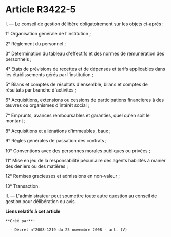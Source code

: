# Article R3422-5

I. ― Le conseil de gestion délibère obligatoirement sur les objets ci-après :

1° Organisation générale de l'institution ;

2° Règlement du personnel ;

3° Détermination du tableau d'effectifs et des normes de rémunération des personnels ;

4° Etats de prévisions de recettes et de dépenses et tarifs applicables dans les établissements gérés par l'institution ;

5° Bilans et comptes de résultats d'ensemble, bilans et comptes de résultats par branche d'activités ;

6° Acquisitions, extensions ou cessions de participations financières à des œuvres ou organismes d'intérêt social ;

7° Emprunts, avances remboursables et garanties, quel qu'en soit le montant ;

8° Acquisitions et aliénations d'immeubles, baux ;

9° Règles générales de passation des contrats ;

10° Conventions avec des personnes morales publiques ou privées ;

11° Mise en jeu de la responsabilité pécuniaire des agents habilités à manier des deniers ou des matières ;

12° Remises gracieuses et admissions en non-valeur ;

13° Transaction.

II. ― L'administrateur peut soumettre toute autre question au conseil de gestion pour délibération ou avis.

**Liens relatifs à cet article**

	**Créé par**:

	  - Décret n°2008-1219 du 25 novembre 2008 - art. (V)
